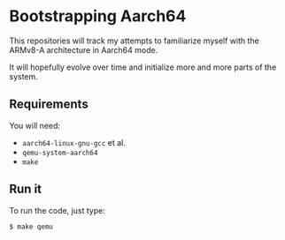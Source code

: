 Bootstrapping Aarch64
======================

This repositories will track my attempts to familiarize myself with the ARMv8-A
architecture in Aarch64 mode.

It will hopefully evolve over time and initialize more and more parts of the
system.

## Requirements

You will need:
 * `aarch64-linux-gnu-gcc` et al.
 * `qemu-system-aarch64`
 * `make`


## Run it

To run the code, just type:

~~~bash
$ make qemu
~~~
